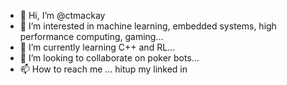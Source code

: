 - 👋 Hi, I’m @ctmackay
- 👀 I’m interested in machine learning, embedded systems, high performance computing, gaming...
- 🌱 I’m currently learning C++ and RL...
- 💞️ I’m looking to collaborate on poker bots...
- 📫 How to reach me ... hitup my linked in

<!---
ctmackay/ctmackay is a ✨ special ✨ repository because its `README.md` (this file) appears on your GitHub profile.
You can click the Preview link to take a look at your changes.
--->

